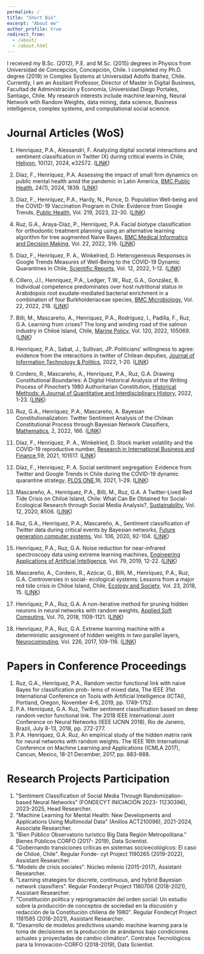 ```yaml
---
permalink: /
title: "Short Bio"
excerpt: "About me"
author_profile: true
redirect_from: 
  - /about/
  - /about.html
---
```


I received my B.Sc. (2012), P.E. and M.Sc. (2015) degrees in Physics from Universidad de Concepción, Concepción, Chile. I completed my Ph.D. degree (2019) in Complex Systems at Universidad Adolfo Ibáñez, Chile. Currently, I am an Assitant Professor, Director of Master in Digital Business, Facultad de Administración y Economía, Universidad Diego Portales, Santiago, Chile. My research interests include machine learning, Neural Network with Random Weights, data mining, data science, Business intelligence, complex systems, and computational social science.




Journal Articles (WoS)
======
1. Henríquez, P.A., Alessandri, F. Analyzing digital societal interactions and sentiment classification in
Twitter (X) during critical events in Chile, [Heliyon](https://www.sciencedirect.com/journal/heliyon), 10(12), 2024, e32572.
([LINK](https://www.sciencedirect.com/science/article/pii/S2405844024086031))

1. Díaz, F., Henríquez, P.A. Assessing the impact of small firm dynamics on public mental health amid
the pandemic in Latin America, [BMC Public Health](https://bmcpublichealth.biomedcentral.com/), 24(1), 2024, 1839.
([LINK](https://link.springer.com/article/10.1186/s12889-024-19341-9))

1. Díaz, F.,  Henríquez, P.A., Hardy, N., Ponce, D. Population Well-being and the COVID-19 Vaccination Program in Chile: Evidence from Google Trends, [Public Health](https://www.sciencedirect.com/journal/public-health), Vol. 219, 2023, 22-30.
([LINK](https://www.sciencedirect.com/science/article/pii/S0033350623000896))

1. Ruz, G.A., Araya-Díaz, P., Henríquez, P.A. Facial biotype classification for orthodontic treatment planning using an alternative learning algorithm for tree augmented Naive Bayes, [BMC Medical Informatics and Decision Making](https://bmcmedinformdecismak.biomedcentral.com/), Vol. 22, 2022, 316.
([LINK](https://bmcmedinformdecismak.biomedcentral.com/articles/10.1186/s12911-022-02062-7))

1. Díaz, F., Henríquez, P. A., Winkelried, D. Heterogeneous Responses in Google Trends Measures of Well-Being to the COVID-19 Dynamic Quarantines in Chile, [Scientific Reports](https://www.nature.com/srep/), Vol. 12, 2022, 1-12.
([LINK](https://link.springer.com/content/pdf/10.1038/s41598-022-18514-z.pdf))

1. Cillero, J.I., Henríquez, P.A., Ledger, T.W., Ruz, G.A., González, B. Individual competence predominates over host nutritional status in Arabidopsis root exudate-mediated bacterial enrichment in a combination of four Burkholderiaceae species, [BMC Microbiology](https://bmcmicrobiol.biomedcentral.com/), Vol. 22, 2022, 218.
([LINK](https://bmcmicrobiol.biomedcentral.com/articles/10.1186/s12866-022-02633-8))

1. Billi, M., Mascareño, A., Henríquez, P.A., Rodríguez, I., Padilla, F., Ruz, G.A. Learning from crises? The long and winding road of the salmon industry in Chiloé Island, Chile, [Marine Policy](https://www.sciencedirect.com/journal/marine-policy), Vol. 120, 2022, 105069.
([LINK](https://www.sciencedirect.com/science/article/abs/pii/S0308597X22001166))

1. Henríquez, P.A., Sabat, J., Sullivan, JP. Politicians’ willingness to agree: evidence from the interactions in twitter of Chilean deputies, [Journal of Information Technology & Politics](https://www.tandfonline.com/journals/witp20), 2022, 1-20.
([LINK](https://www.tandfonline.com/doi/abs/10.1080/19331681.2022.2056278))


2. Cordero, R., Mascareño, A., Henríquez, P.A., Ruz, G.A. Drawing Constitutional Boundaries: A Digital Historical Analysis of the Writing Process of Pinochet’s 1980 Authoritarian Constitution, [Historical Methods: A Journal of Quantitative and Interdisciplinary History](https://www.tandfonline.com/toc/vhim20/current), 2022, 1-23.
([LINK](https://www.tandfonline.com/doi/full/10.1080/01615440.2022.2065396?src=))


3. Ruz, G.A., Henríquez, P.A., Mascareño, A. Bayesian Constitutionalization: Twitter Sentiment Analysis of the Chilean Constitutional Process through Bayesian Network Classifiers, [Mathematics](https://www.mdpi.com/journal/mathematics), 2, 2022, 166.
([LINK](https://www.mdpi.com/2227-7390/10/2/166))


4. Díaz, F., Henríquez, P. A., Winkelried, D. Stock market volatility and the COVID-19 reproductive number, [Research in International Business and Finance](https://www.sciencedirect.com/journal/research-in-international-business-and-finance),59, 2021, 101517.
([LINK](https://www.sciencedirect.com/science/article/pii/S0275531921001380))
 
5. Díaz, F., Henríquez, P. A. Social sentiment segregation: Evidence from Twitter and Google Trends in Chile during the COVID-19 dynamic quarantine strategy, [PLOS ONE](https://journals.plos.org/plosone/),16, 2021, 1–29.
([LINK](https://journals.plos.org/plosone/article?id=10.1371/journal.pone.0254638))

6. Mascareño, A., Henríquez, P.A., Billi, M., Ruz, G.A. A Twitter-Lived Red Tide Crisis on Chiloé Island, Chile: What Can Be Obtained for Social-Ecological Research through Social Media Analysis?, [Sustainability](https://www.mdpi.com/journal/sustainability), Vol. 12, 2020, 8506.
([LINK](https://www.mdpi.com/2071-1050/12/20/8506))

7. Ruz, G.A., Henríquez, P.A., Mascareño, A., Sentiment classification of Twitter data during critical events by Bayesian networks, [Future generation computer systems](https://www.sciencedirect.com/journal/future-generation-computer-systems), Vol. 106, 2020, 92-104.
([LINK](https://www.sciencedirect.com/science/article/pii/S0167739X19303322))

8. Henríquez, P.A., Ruz, G.A. Noise reduction for near-infrared spectroscopy data using extreme learning machines, [Engineering Applications of Artificial Intelligence](https://www.sciencedirect.com/journal/engineering-applications-of-artificial-intelligence), Vol. 79, 2019, 12-22.
([LINK](https://www.sciencedirect.com/science/article/pii/S0952197618302562))

9. Mascareño, A., Cordero, R., Azócar, G., Billi, M., Henríquez, P.A., Ruz, G.A. Controversies in social- ecological systems: Lessons from a major red tide crisis in Chiloe Island, Chile, [Ecology and Society](https://www.ecologyandsociety.org/index.php), Vol. 23, 2018, 15.
([LINK](https://www.ecologyandsociety.org/vol23/iss4/art15/))

10. Henríquez, P.A., Ruz, G.A. A non-iterative method for pruning hidden neurons in neural networks with random weights, [Applied Soft Computing](https://www.sciencedirect.com/journal/applied-soft-computing), Vol. 70, 2018, 1109-1121.
([LINK](https://www.sciencedirect.com/science/article/pii/S1568494618301297))

11. Henríquez, P.A., Ruz, G.A. Extreme learning machine with a deterministic assignment of hidden weights in two parallel layers, [Neurocomputing](https://www.sciencedirect.com/journal/neurocomputing), Vol. 226, 2017, 109-116.
([LINK](https://www.sciencedirect.com/science/article/pii/S0925231216314412))


Papers in Conference Proceedings
======
1. Ruz, G.A., Henríquez, P.A., Random vector functional link with naive Bayes for classification prob- lems of mixed data, The IEEE 31st International Conference on Tools with Artificial Intelligence (ICTAI), Portland, Oregon, November 4-6, 2019, pp. 1749-1752.
2. P.A. Henríquez, G.A. Ruz, Twitter sentiment classification based on deep random vector functional link. The 2018 IEEE International Joint Conference on Neural Networks (IEEE IJCNN 2018), Rio de Janeiro, Brazil, July 8-13, 2018, pp. 272-277.
3. P.A. Henríquez, G.A. Ruz, An empirical study of the hidden matrix rank for neural networks with random weights. The IEEE 16th International Conference on Machine Learning and Applications (ICMLA 2017), Cancun, Mexico, 18-21 December, 2017, pp. 883-888.



Research Projects Participation
=====
1. "Sentiment Classification of Social Media Through Randomization-based Neural Networks" (FONDECYT
INICIACIÓN 2023- 11230396), 2023-2025, Head Researcher.
1. "Machine Learning for Mental Health: New Developments and Applications Using Multimodal Data"
(Anillos ACT210096), 2021-2024, Associate Researcher.
2. "Bien Público Observatorio turístico Big Data Región Metropolitana." Bienes Públicos CORFO (2017-
2019), Data Scientist.
3. "Gobernando transiciones críticas en sistemas socioecológicos: El caso de Chiloé, Chile". Regular Fonde-
cyt Project 1190265 (2019-2022), Assistant Researcher.
4. "Modelo de crisis sociales". Núcleo milenio (2015-2017), Assistant Researcher.
5. "Learning strategies for discrete, continuous, and hybrid Bayesian network classifiers". Regular Fondecyt Project 1180706 (2018-2021), Assistant Researcher.
6. "Constitución política y reprogramación del orden social: Un estudio sobre la producción de conceptos de sociedad en la discusión y redacción de la Constitución chilena de 1980". Regular Fondecyt Project 1181585 (2018-2021), Assistant Researcher.
7. "Desarrollo de modelos predictivos usando machine learning para la toma de decisiones en la producción de arándanos bajo condiciones actuales y proyectadas de cambio climático". Contratos Tecnológicos para la Innovación-CORFO (2018-2019), Data Scientist.







